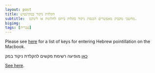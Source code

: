 ```yaml
---
layout: post
title: הקלדת ניקוד במקינטוש 
subtitle:  מחשבי מקבוק מאפשרים הכנסת ניקוד בקלות ביחס לחלונות או לינוקס. 
bigimg: 
tags: [עברית]
---
```

Please see [here](/mac-nikud) for a list of keys for entering Hebrew pointillation on the Macbook.

   [כאן](/mac-nikud) מופיעה רשימת מקשים להקלדת ניקוד במק

 

<script>
window.location.replace("http://www.joshuafox.com/mac-nikud/");


</script>

[See here](/mac-nikud/).


